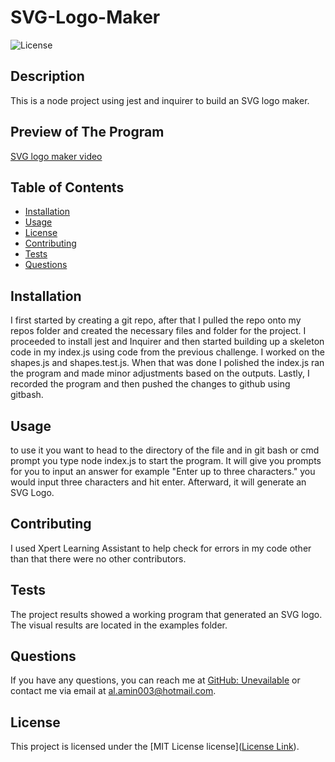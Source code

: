 # SVG-Logo-Maker
![License](https://img.shields.io/badge/license-MIT%20License-brightgreen)

## Description
This is a node project using jest and inquirer to build an SVG logo maker. 

## Preview of The Program
[SVG logo maker video](https://youtu.be/oV8oYHfsyOg)

## Table of Contents
- [Installation](#installation)
- [Usage](#usage)
- [License](#license)
- [Contributing](#contributing)
- [Tests](#tests)
- [Questions](#questions)

## Installation
I first started by creating a git repo, after that I pulled the repo onto my repos folder and created the necessary files and folder for the project. I proceeded to install jest and Inquirer and then started building up a skeleton code in my index.js using code from the previous challenge. I worked on the shapes.js and shapes.test.js. When that was done I polished the index.js ran the program and made minor adjustments based on the outputs. Lastly, I recorded the program and then pushed the changes to github using gitbash. 

## Usage
to use it you want to head to the directory of the file and in git bash or cmd prompt you type node index.js to start the program. It will give you prompts for you to input an answer for example "Enter up to three characters." you would input three characters and hit enter. Afterward, it will generate an SVG Logo.

## Contributing
I used Xpert Learning Assistant to help check for errors in my code other than that there were no other contributors.

## Tests
The project results showed a working program that generated an SVG logo. The visual results are located in the examples folder.

## Questions
If you have any questions, you can reach me at [GitHub: Unevailable](https://github.com/Unevailable) or contact me via email at al.amin003@hotmail.com.

## License
This project is licensed under the [MIT License license]([License Link](https://opensource.org/licenses/mit)).
